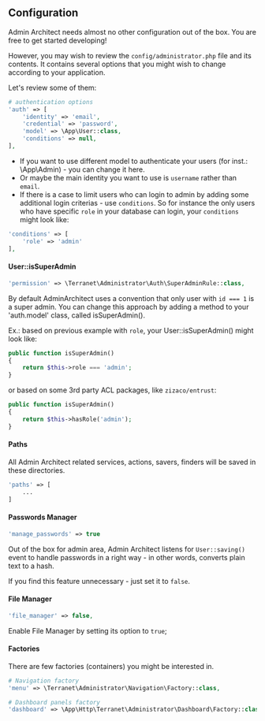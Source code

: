 ## Configuration

Admin Architect needs almost no other configuration out of the box.
You are free to get started developing!

However, you may wish to review the `config/administrator.php` file and its contents. It contains several options that you might wish to change according to your application.

Let's review some of them:
```php
# authentication options
'auth' => [
	'identity' => 'email',
	'credential' => 'password',
	'model' => \App\User::class,
	'conditions' => null,
],
```
* If you want to use different model to authenticate your users (for inst.: \App\Admin) - you can change it here.
* Or maybe the main identity you want to use is `username` rather than `email`.
* If there is a case to limit users who can login to admin by adding some additional login criterias - use `conditions`. So for instance the only users who have specific `role` in your database can login, your `conditions` might look like:

```php
'conditions' => [
	'role' => 'admin'
],
```

#### User::isSuperAdmin

```php
'permission' => \Terranet\Administrator\Auth\SuperAdminRule::class,
```

By default AdminArchitect uses a convention that only user with `id === 1` is a super admin. You can change this approach by adding a method to your 'auth.model' class, called isSuperAdmin().

Ex.: based on previous example with `role`, your User::isSuperAdmin() might look like:

```php
public function isSuperAdmin()
{
	return $this->role === 'admin';
}
```
or based on some 3rd party ACL packages, like `zizaco/entrust`:
```php
public function isSuperAdmin()
{
	return $this->hasRole('admin');
}
```

#### Paths
All Admin Architect related services, actions, savers, finders will be saved in these directories.
```php
'paths' => [
	...
]
```

#### Passwords Manager
```php
'manage_passwords' => true
```
Out of the box for admin area, Admin Architect listens for `User::saving()` event to handle passwords in a right way - in other words, converts plain text to a hash.

If you find this feature unnecessary - just set it to `false`.

#### File Manager
```php
'file_manager' => false,
```
Enable File Manager by setting its option to `true`;

#### Factories
There are few factories (containers) you might be interested in.

```php
# Navigation factory
'menu' => \Terranet\Administrator\Navigation\Factory::class,

# Dashboard panels factory
'dashboard' => \App\Http\Terranet\Administrator\Dashboard\Factory::class,
```